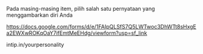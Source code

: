 Pada masing-masing item, pilih salah satu pernyataan yang menggambarkan diri Anda

https://docs.google.com/forms/d/e/1FAIpQLSfS7Q5LWTwoc3DhWTt8sHxgEa2EWXwROKqOaY7ifEmtMeEHdg/viewform?usp=sf_link

intip.in/yourpersonality